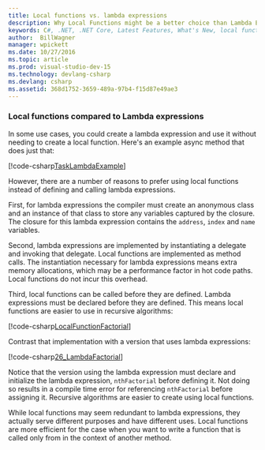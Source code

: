 ```yaml
---
title: Local functions vs. lambda expressions 
description: Why Local Functions might be a better choice than Lambda Expressions    
keywords: C#, .NET, .NET Core, Latest Features, What's New, local functions, lambda expressions
author:  BillWagner
manager: wpickett
ms.date: 10/27/2016
ms.topic: article
ms.prod: visual-studio-dev-15
ms.technology: devlang-csharp
ms.devlang: csharp
ms.assetid: 368d1752-3659-489a-97b4-f15d87e49ae3
---
```


### Local functions compared to Lambda expressions

In some use cases, you could create a lambda expression and use it
without needing to create a local function. Here's an example async
method that does just that:

[!code-csharp[TaskLambdaExample](../../samples/snippets/csharp/new-in-7/new-in-7/AsyncWork.cs#36_TaskLambdaExample "Task returning method with lambda expression")]

However, there are a number of reasons to prefer using local functions
instead of defining and calling lambda expressions.

First, for lambda expressions the compiler must create an anonymous class
and an instance of that class to store any variables captured by the
closure. The closure for this lambda expression contains the `address`,
`index` and `name` variables. 

Second, lambda expressions are implemented by instantiating a delegate
and invoking that delegate. Local functions are implemented as method calls.
The instantiation necessary for lambda expressions means extra memory
allocations, which may be a performance factor in hot code paths.
Local functions do not incur this overhead.

Third, local functions can be called before they are defined. Lambda
expressions must be declared before they are defined. This
means local functions are easier to use in recursive algorithms:

[!code-csharp[LocalFunctionFactorial](../../samples/snippets/csharp/new-in-7/new-in-7/MathUtilities.cs#37_LocalFunctionFactorial "Recursive factorial using local function")]

Contrast that implementation with a version that uses lambda expressions:

[!code-csharp[26_LambdaFactorial](../../samples/snippets/csharp/new-in-7/new-in-7/MathUtilities.cs#38_LambdaFactorial "Recursive factorial using lambda expressions")]

Notice that the version using the lambda expression must declare and initialize
the lambda expression, `nthFactorial` before defining it. Not doing so results
in a compile time error for referencing `nthFactorial` before assigning it.
Recursive algorithms are easier to create using local functions. 

While local functions may seem redundant to lambda expressions,
they actually serve different purposes and have different uses.
Local functions are more efficient for the case when you want
to write a function that is called only from in the context of
another method.

